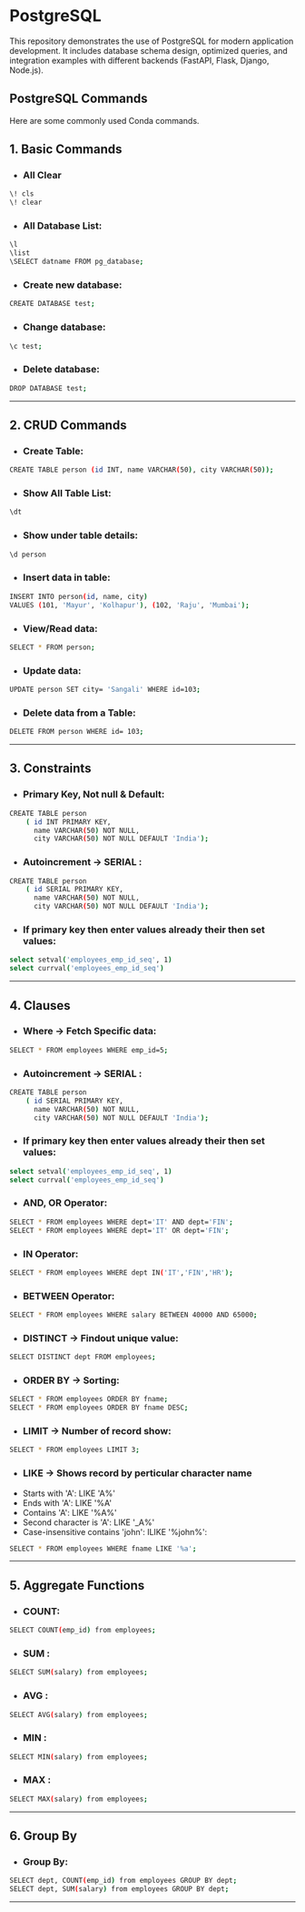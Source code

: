 # PostgreSQL
This repository demonstrates the use of PostgreSQL for modern application development. It includes database schema design, optimized queries, and integration examples with different backends (FastAPI, Flask, Django, Node.js).

## PostgreSQL Commands
Here are some commonly used Conda commands.
## 1. Basic Commands
- ### All Clear
```bash
\! cls
\! clear
```
- ### All Database List:
```bash
\l
\list
\SELECT datname FROM pg_database;
```
- ### Create new database:
```bash
CREATE DATABASE test;
```
- ### Change database:
```bash
\c test;
```
- ### Delete database:
```bash
DROP DATABASE test;
```
---
## 2. CRUD Commands
- ### Create Table:
```bash
CREATE TABLE person (id INT, name VARCHAR(50), city VARCHAR(50));
```
- ### Show All Table List:
```bash
\dt
```
- ### Show under table details:
```bash
\d person
```
- ### Insert data in table:
```bash
INSERT INTO person(id, name, city)
VALUES (101, 'Mayur', 'Kolhapur'), (102, 'Raju', 'Mumbai');
```
- ### View/Read data:
```bash
SELECT * FROM person;
```
- ### Update data:
```bash
UPDATE person SET city= 'Sangali' WHERE id=103;
```
- ### Delete data from a Table:
```bash
DELETE FROM person WHERE id= 103;
```
---
## 3. Constraints
- ### Primary Key, Not null & Default:
```bash
CREATE TABLE person
    ( id INT PRIMARY KEY,
      name VARCHAR(50) NOT NULL,
      city VARCHAR(50) NOT NULL DEFAULT 'India');
```
- ### Autoincrement -> SERIAL :
```bash
CREATE TABLE person
    ( id SERIAL PRIMARY KEY,
      name VARCHAR(50) NOT NULL,
      city VARCHAR(50) NOT NULL DEFAULT 'India');
```
- ### If primary key then enter values already their then set values:
```bash
select setval('employees_emp_id_seq', 1)
select currval('employees_emp_id_seq')
```
---
## 4. Clauses
- ### Where -> Fetch Specific data:
```bash
SELECT * FROM employees WHERE emp_id=5;
```
- ### Autoincrement -> SERIAL :
```bash
CREATE TABLE person
    ( id SERIAL PRIMARY KEY,
      name VARCHAR(50) NOT NULL,
      city VARCHAR(50) NOT NULL DEFAULT 'India');
```
- ### If primary key then enter values already their then set values:
```bash
select setval('employees_emp_id_seq', 1)
select currval('employees_emp_id_seq')
```
- ### AND, OR Operator:
```bash
SELECT * FROM employees WHERE dept='IT' AND dept='FIN';
SELECT * FROM employees WHERE dept='IT' OR dept='FIN';
```
- ### IN Operator:
```bash
SELECT * FROM employees WHERE dept IN('IT','FIN','HR');
```
- ### BETWEEN Operator:
```bash
SELECT * FROM employees WHERE salary BETWEEN 40000 AND 65000;
```
- ### DISTINCT -> Findout unique value:
```bash
SELECT DISTINCT dept FROM employees;
```
- ### ORDER BY -> Sorting:
```bash
SELECT * FROM employees ORDER BY fname;
SELECT * FROM employees ORDER BY fname DESC;
```
- ### LIMIT -> Number of record show:
```bash
SELECT * FROM employees LIMIT 3;
```
- ### LIKE -> Shows record by perticular character name
- Starts with 'A': LIKE 'A%'
- Ends with 'A': LIKE '%A'
- Contains 'A': LIKE '%A%'
- Second character is 'A': LIKE '_A%'
- Case-insensitive contains 'john': ILIKE '%john%':
```bash
SELECT * FROM employees WHERE fname LIKE '%a';
```
---
## 5. Aggregate Functions
- ### COUNT:
```bash
SELECT COUNT(emp_id) from employees;
```
- ### SUM :
```bash
SELECT SUM(salary) from employees;
```
- ### AVG :
```bash
SELECT AVG(salary) from employees;
```
- ### MIN :
```bash
SELECT MIN(salary) from employees;
```
- ### MAX :
```bash
SELECT MAX(salary) from employees;
```
---
## 6. Group By
- ### Group By:
```bash
SELECT dept, COUNT(emp_id) from employees GROUP BY dept;
SELECT dept, SUM(salary) from employees GROUP BY dept;
```
---








